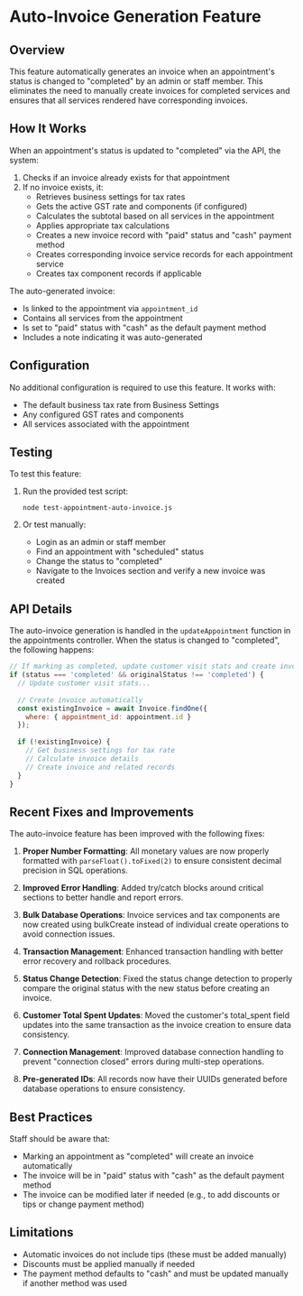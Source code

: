 # Auto-Invoice Generation Feature

## Overview

This feature automatically generates an invoice when an appointment's status is changed to "completed" by an admin or staff member. This eliminates the need to manually create invoices for completed services and ensures that all services rendered have corresponding invoices.

## How It Works

When an appointment's status is updated to "completed" via the API, the system:

1. Checks if an invoice already exists for that appointment
2. If no invoice exists, it:
   - Retrieves business settings for tax rates
   - Gets the active GST rate and components (if configured)
   - Calculates the subtotal based on all services in the appointment
   - Applies appropriate tax calculations
   - Creates a new invoice record with "paid" status and "cash" payment method
   - Creates corresponding invoice service records for each appointment service
   - Creates tax component records if applicable

The auto-generated invoice:
- Is linked to the appointment via `appointment_id`
- Contains all services from the appointment
- Is set to "paid" status with "cash" as the default payment method
- Includes a note indicating it was auto-generated

## Configuration

No additional configuration is required to use this feature. It works with:
- The default business tax rate from Business Settings
- Any configured GST rates and components
- All services associated with the appointment

## Testing

To test this feature:

1. Run the provided test script:
   ```
   node test-appointment-auto-invoice.js
   ```
   
2. Or test manually:
   - Login as an admin or staff member
   - Find an appointment with "scheduled" status
   - Change the status to "completed"
   - Navigate to the Invoices section and verify a new invoice was created

## API Details

The auto-invoice generation is handled in the `updateAppointment` function in the appointments controller. When the status is changed to "completed", the following happens:

```javascript
// If marking as completed, update customer visit stats and create invoice
if (status === 'completed' && originalStatus !== 'completed') {
  // Update customer visit stats...
  
  // Create invoice automatically
  const existingInvoice = await Invoice.findOne({
    where: { appointment_id: appointment.id }
  });
  
  if (!existingInvoice) {
    // Get business settings for tax rate
    // Calculate invoice details
    // Create invoice and related records
  }
}
```

## Recent Fixes and Improvements

The auto-invoice feature has been improved with the following fixes:

1. **Proper Number Formatting**: All monetary values are now properly formatted with `parseFloat().toFixed(2)` to ensure consistent decimal precision in SQL operations.

2. **Improved Error Handling**: Added try/catch blocks around critical sections to better handle and report errors.

3. **Bulk Database Operations**: Invoice services and tax components are now created using bulkCreate instead of individual create operations to avoid connection issues.

4. **Transaction Management**: Enhanced transaction handling with better error recovery and rollback procedures.

5. **Status Change Detection**: Fixed the status change detection to properly compare the original status with the new status before creating an invoice.

6. **Customer Total Spent Updates**: Moved the customer's total_spent field updates into the same transaction as the invoice creation to ensure data consistency.

7. **Connection Management**: Improved database connection handling to prevent "connection closed" errors during multi-step operations.

8. **Pre-generated IDs**: All records now have their UUIDs generated before database operations to ensure consistency.

## Best Practices

Staff should be aware that:
- Marking an appointment as "completed" will create an invoice automatically
- The invoice will be in "paid" status with "cash" as the default payment method
- The invoice can be modified later if needed (e.g., to add discounts or tips or change payment method)

## Limitations

- Automatic invoices do not include tips (these must be added manually)
- Discounts must be applied manually if needed
- The payment method defaults to "cash" and must be updated manually if another method was used 